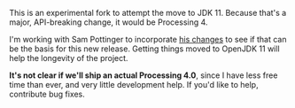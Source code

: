 This is an experimental fork to attempt the move to JDK 11. Because that's a major, API-breaking change, it would be Processing 4. 

I'm working with Sam Pottinger to incorporate [his changes](https://github.com/sampottinger/processing) to see if that can be the basis for this new release. Getting things moved to OpenJDK 11 will help the longevity of the project.

**It's not clear if we'll ship an actual Processing 4.0**, since I have less free time than ever, and very little development help. If you'd like to help, contribute bug fixes. 